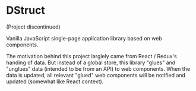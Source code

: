 # DStruct
(Project discontinued)

Vanilla JavaScript single-page application library based on web components.

The motivation behind this project larglely came from React / Redux's handing of data. But instead of a global store, this library "glues" and "unglues" data (intended to be from an API) to web components. When the data is updated, all relevant "glued" web components will be notified and updated (somewhat like React context).
